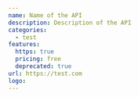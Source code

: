 ```yaml
---
name: Name of the API
description: Description of the API
categories:
  - test
features:
  https: true
  pricing: free
  deprecated: true
url: https://test.com
logo:
---
```

